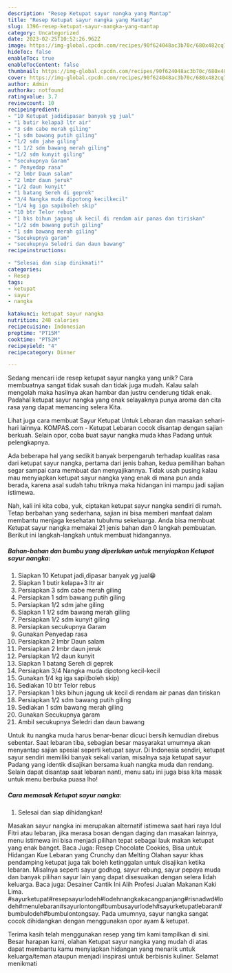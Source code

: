 ```yaml
---
description: "Resep Ketupat sayur nangka yang Mantap"
title: "Resep Ketupat sayur nangka yang Mantap"
slug: 1396-resep-ketupat-sayur-nangka-yang-mantap
category: Uncategorized
date: 2023-02-25T10:52:26.962Z
image: https://img-global.cpcdn.com/recipes/90f624048ac3b70c/680x482cq70/ketupat-sayur-nangka-foto-resep-utama.jpg
hideToc: false
enableToc: true
enableTocContent: false
thumbnail: https://img-global.cpcdn.com/recipes/90f624048ac3b70c/680x482cq70/ketupat-sayur-nangka-foto-resep-utama.jpg
cover: https://img-global.cpcdn.com/recipes/90f624048ac3b70c/680x482cq70/ketupat-sayur-nangka-foto-resep-utama.jpg
author: Admin
authorAv: notfound
ratingvalue: 3.7
reviewcount: 10
recipeingredient:
- "10 Ketupat jadidipasar banyak yg jual"
- "1 butir kelapa3 ltr air"
- "3 sdm cabe merah giling"
- "1 sdm bawang putih giling"
- "1/2 sdm jahe giling"
- "1 1/2 sdm bawang merah giling"
- "1/2 sdm kunyit giling"
- "secukupnya Garam"
- " Penyedap rasa"
- "2 lmbr Daun salam"
- "2 lmbr daun jeruk"
- "1/2 daun kunyit"
- "1 batang Sereh di geprek"
- "3/4 Nangka muda dipotong kecilkecil"
- "1/4 kg iga sapiboleh skip"
- "10 btr Telor rebus"
- "1 bks bihun jagung uk kecil di rendam air panas dan tiriskan"
- "1/2 sdm bawang putih giling"
- "1 sdm bawang merah giling"
- "Secukupnya garam"
- "secukupnya Seledri dan daun bawang"
recipeinstructions:

- "Selesai dan siap dinikmati!"
categories:
- Resep
tags:
- ketupat
- sayur
- nangka

katakunci: ketupat sayur nangka 
nutrition: 248 calories
recipecuisine: Indonesian
preptime: "PT15M"
cooktime: "PT52M"
recipeyield: "4"
recipecategory: Dinner

---
```





Sedang mencari ide resep ketupat sayur nangka yang unik? Cara membuatnya sangat tidak susah dan tidak juga mudah. Kalau salah mengolah maka hasilnya akan hambar dan justru cenderung tidak enak. Padahal ketupat sayur nangka yang enak selayaknya punya aroma dan cita rasa yang dapat memancing selera Kita.





Lihat juga cara membuat Sayur Ketupat Untuk Lebaran dan masakan sehari-hari lainnya. KOMPAS.com - Ketupat Lebaran cocok disantap dengan sajian berkuah. Selain opor, coba buat sayur nangka muda khas Padang untuk pelengkapnya.

Ada beberapa hal yang sedikit banyak berpengaruh terhadap kualitas rasa dari ketupat sayur nangka, pertama dari jenis bahan, kedua pemilihan bahan segar sampai cara membuat dan menyajikannya. Tidak usah pusing kalau mau menyiapkan ketupat sayur nangka yang enak di mana pun anda berada, karena asal sudah tahu triknya maka hidangan ini mampu jadi sajian istimewa.






Nah, kali ini kita coba, yuk, ciptakan ketupat sayur nangka sendiri di rumah. Tetap berbahan yang sederhana, sajian ini bisa memberi manfaat dalam membantu menjaga kesehatan tubuhmu sekeluarga. Anda bisa membuat Ketupat sayur nangka memakai 21 jenis bahan dan 0 langkah pembuatan. Berikut ini langkah-langkah untuk membuat hidangannya.

<!--inarticleads1-->

##### Bahan-bahan dan bumbu yang diperlukan untuk menyiapkan Ketupat sayur nangka:

1. Siapkan 10 Ketupat jadi,dipasar banyak yg jual😁
1. Siapkan 1 butir kelapa+3 ltr air
1. Persiapkan 3 sdm cabe merah giling
1. Persiapkan 1 sdm bawang putih giling
1. Persiapkan 1/2 sdm jahe giling
1. Siapkan 1 1/2 sdm bawang merah giling
1. Persiapkan 1/2 sdm kunyit giling
1. Persiapkan secukupnya Garam
1. Gunakan  Penyedap rasa
1. Persiapkan 2 lmbr Daun salam
1. Persiapkan 2 lmbr daun jeruk
1. Persiapkan 1/2 daun kunyit
1. Siapkan 1 batang Sereh di geprek
1. Persiapkan 3/4 Nangka muda dipotong kecil-kecil
1. Gunakan 1/4 kg iga sapi(boleh skip)
1. Sediakan 10 btr Telor rebus
1. Persiapkan 1 bks bihun jagung uk kecil di rendam air panas dan tiriskan
1. Persiapkan 1/2 sdm bawang putih giling
1. Sediakan 1 sdm bawang merah giling
1. Gunakan Secukupnya garam
1. Ambil secukupnya Seledri dan daun bawang


Untuk itu nangka muda harus benar-benar dicuci bersih kemudian direbus sebentar. Saat lebaran tiba, sebagian besar masyarakat umumnya akan menyantap sajian spesial seperti ketupat sayur. Di Indonesia sendiri, ketupat sayur sendiri memiliki banyak sekali varian, misalnya saja ketupat sayur Padang yang identik disajikan bersama kuah nangka muda dan rendang. Selain dapat disantap saat lebaran nanti, menu satu ini juga bisa kita masak untuk menu berbuka puasa lho! 

<!--inarticleads2-->

##### Cara memasak Ketupat sayur nangka:


1. Selesai dan siap dihidangkan!

Masakan sayur nangka ini merupakan alternatif istimewa saat hari raya Idul Fitri atau lebaran, jika merasa bosan dengan daging dan masakan lainnya, menu istimewa ini bisa menjadi pilihan tepat sebagai lauk makan ketupat yang enak banget. Baca Juga: Resep Chocolate Cookies, Bisa untuk Hidangan Kue Lebaran yang Crunchy dan Melting Olahan sayur khas pendamping ketupat juga tak boleh ketinggalan untuk disajikan ketika lebaran. Misalnya seperti sayur godhog, sayur rebung, sayur pepaya muda dan banyak pilihan sayur lain yang dapat disesuaikan dengan selera lidah keluarga. Baca juga: Desainer Cantik Ini Alih Profesi Jualan Makanan Kaki Lima. #sayurketupat#resepsayurlodeh#lodehnangkakacangpanjang#risnadwd#lodeh#menulebaran#sayurlontong#bumbusayurlodeh#sayurketupatlebaran#bumbulodeh#bumbulontongsay. Pada umumnya, sayur nangka sangat cocok dihidangkan dengan menggunakan opor ayam &amp; ketupat. 

Terima kasih telah menggunakan resep yang tim kami tampilkan di sini. Besar harapan kami, olahan Ketupat sayur nangka yang mudah di atas dapat membantu kamu menyiapkan hidangan yang menarik untuk keluarga/teman ataupun menjadi inspirasi untuk berbisnis kuliner. Selamat menikmati
